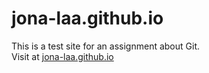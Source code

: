 # jona-laa.github.io
This is a test site for an assignment about Git.  
Visit at [jona-laa.github.io](https://jona-laa.github.io)
